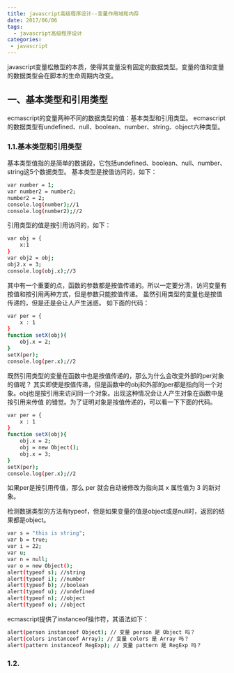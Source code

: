 ```yaml
---
title: javascript高级程序设计--变量作用域和内存
date: 2017/06/06
tags:
  - javascript高级程序设计
categories:
 - javascript
---
```

javascript变量松散型的本质，使得其变量没有固定的数据类型。变量的值和变量的数据类型会在脚本的生命周期内改变。
## 一、基本类型和引用类型
ecmascript的变量两种不同的数据类型的值：基本类型和引用类型。
ecmascript的数据类型有undefined、null、boolean、number、string、object六种类型。
<!-- more -->
### 1.1.基本类型和引用类型
基本类型值指的是简单的数据段，它包括undefined、boolean、null、number、string这5个数据类型。
基本类型是按值访问的，如下：
``` bash
var number = 1;
var number2 = number2;
number2 = 2;
console.log(number);//1
console.log(number2);//2
```
引用类型的值是按引用访问的，如下：
``` bash
var obj = {
    x:1
}
var obj2 = obj;
obj2.x = 3;
console.log(obj.x);//3
```
其中有一个重要的点，函数的参数都是按值传递的。所以一定要分清，访问变量有按值和按引用两种方式，但是参数只能按值传递。
虽然引用类型的变量也是按值传递的，但是还是会让人产生迷惑。
如下面的代码：
```bash
var per = {
    x : 1
}
function setX(obj){
    obj.x = 2;
}
setX(per);
console.log(per.x);//2
```
既然引用类型的变量在函数中也是按值传递的，那么为什么会改变外部的per对象的值呢？
其实即使是按值传递，但是函数中的obj和外部的per都是指向同一个对象。obj也是按引用来访问同一个对象。出现这种情况会让人产生对象在函数中是按引用来传值 的错觉。为了证明对象是按值传递的，可以看一下下面的代码。
```bash
var per = {
    x : 1
}
function setX(obj){
    obj.x = 2;
    obj = new Object();
    obj.x = 3;
}
setX(per);
console.log(per.x);//2
```
如果per是按引用传值，那么 per 就会自动被修改为指向其 x 属性值为 3 的新对象。

检测数据类型的方法有typeof，但是如果变量的值是object或是null时，返回的结果都是object。
```bash
var s = "this is string";
var b = true;
var i = 22;
var u;
var n = null;
var o = new Object();
alert(typeof s); //string
alert(typeof i); //number
alert(typeof b); //boolean
alert(typeof u); //undefined
alert(typeof n); //object
alert(typeof o); //object
```
ecmascript提供了instanceof操作符，其语法如下：
```bash
alert(person instanceof Object); // 变量 person 是 Object 吗？
alert(colors instanceof Array); // 变量 colors 是 Array 吗？
alert(pattern instanceof RegExp); // 变量 pattern 是 RegExp 吗？
```

### 1.2.
